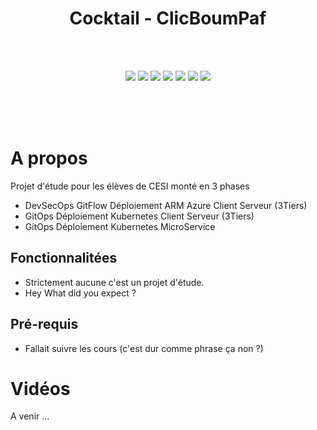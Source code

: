 <div align="center">

# Cocktail - ClicBoumPaf
</div>


<br><br>
</p>
<p align="center">
    <img src="https://img.shields.io/badge/React-v19.0.0-blue">
    <img src="https://img.shields.io/badge/React--Router-7.1.5-blue">
    <img src="https://img.shields.io/badge/ExpressJs-4.19.2-blue">
    <img src="https://img.shields.io/badge/license-MIT-green">
    <img src="https://img.shields.io/badge/build-passing-brightgreen">
    <img src="https://img.shields.io/badge/node--lts-20.17.0-brightgreen">
    <img src="https://img.shields.io/badge/npm-10.8.2-green">
    
  <br><br><br>
</p>

# A propos
Projet d'étude pour les élèves de CESI monté en 3 phases
- DevSecOps GitFlow Déploiement ARM Azure Client Serveur (3Tiers)
- GitOps Déploiement Kubernetes Client Serveur (3Tiers)
- GitOps Déploiement Kubernetes MicroService

## Fonctionnalitées
- Strictement aucune c'est un projet d'étude. 
- Hey What did you expect ?

## Pré-requis
- Fallait suivre les cours 
(c'est dur comme phrase ça non ?)

# Vidéos

A venir ...